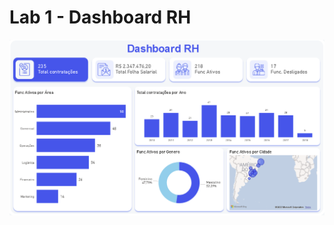 # Lab 1 - Dashboard RH

![Imagem Dashboard](https://raw.githubusercontent.com/Andrevisi/lab1-PowerBI/main/Screenshot%202023-03-27%20at%2000.28.10.png)
